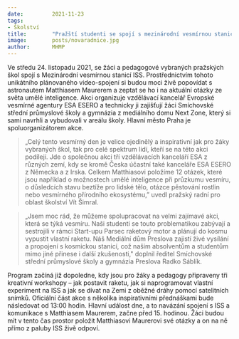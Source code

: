 ```yaml
---
date:         2021-11-23
tags:         
- Školství
title:        "Pražští studenti se spojí s mezinárodní vesmírnou stanicí a popovídají si s astronautem Matthiasem Maurerem"
image: 	      posts/novaradnice.jpg
author:       MHMP
---
```


Ve středu 24. listopadu 2021, se žáci a pedagogové vybraných pražských škol spojí s Mezinárodní vesmírnou stanicí ISS. Prostřednictvím tohoto unikátního plánovaného video-spojení si budou moci živě popovídat s astronautem Matthiasem Maurerem a zeptat se ho i na aktuální otázky ze světa umělé inteligence. Akci organizuje vzdělávací kancelář Evropské vesmírné agentury ESA ESERO a technicky ji zajišťují žáci Smíchovské střední průmyslové školy a gymnázia z mediálního domu Next Zone, který si sami navrhli a vybudovali v areálu školy. Hlavní město Praha je spoluorganizátorem akce.

> „Celý tento vesmírný den je velice ojedinělý a inspirativní jak pro žáky vybraných škol, tak pro celé spektrum lidí, kteří se na této akci podílejí. Jde o společnou akci tří vzdělávacích kanceláří ESA z různých zemí, kdy se kromě Česka účastní také kanceláře ESA ESERO z Německa a z Irska. Celkem Matthiasovi položíme 12 otázek, které jsou například o možnostech umělé inteligence při průzkumu vesmíru, o důsledcích stavu beztíže pro lidské tělo, otázce pěstování rostlin nebo vesmírného přírodního ekosystému,” uvedl pražský radní pro oblast školství Vít Šimral.

> „Jsem moc rád, že můžeme spolupracovat na velmi zajímavé akci, která se týká vesmíru. Naši studenti se touto problematikou zabývají a sestrojili v rámci Start-upu Parsec raketový motor a plánují do kosmu vypustit vlastní raketu. Náš Mediální dům Preslova zajistí živé vysílání a propojení s kosmickou stanicí, což našim absolventům a studentům mimo jiné přinese i další zkušenosti," doplnil ředitel Smíchovské střední průmyslové školy a gymnázia Preslova Radko Sáblík. 

Program začíná již dopoledne, kdy jsou pro žáky a pedagogy připraveny tři kreativní workshopy – jak postavit raketu, jak si naprogramovat vlastní experiment na ISS a jak se dívat na Zemi z oběžné dráhy pomocí satelitních snímků. Oficiální část akce s několika inspirativními přednáškami bude následovat od 13:00 hodin. Hlavní událost dne, a to navázání spojení s ISS a komunikace s Matthiasem Maurerem, začne před 15. hodinou. Žáci budou mít v tento čas prostor položit Matthiasovi Maurerovi své otázky a on na ně přímo z paluby ISS živě odpoví.
